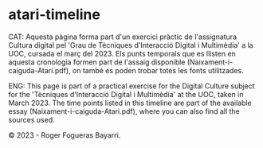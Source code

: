 # atari-timeline
CAT:
Aquesta pàgina forma part d'un exercici pràctic de l'assignatura Cultura digital pel 'Grau de Tècniques d'Interacció Digital i Multimèdia' a la UOC, cursada el març del 2023.
Els punts temporals que es llisten en aquesta cronologia formen part de l'assaig disponible (Naixament-i-caiguda-Atari.pdf), on també es poden trobar totes les fonts utilitzades.


ENG:
This page is part of a practical exercise for the Digital Culture subject for the 'Tècniques d'Interacció Digital i Multimèdia' at the UOC, taken in March 2023.
The time points listed in this timeline are part of the available essay (Naixament-i-caiguda-Atari.pdf), where you can also find all the sources used.

© 2023 - Roger Fogueras Bayarri.
